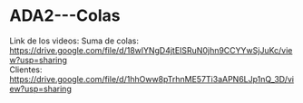 # ADA2---Colas

Link de los videos:
Suma de colas: https://drive.google.com/file/d/18wlYNgD4jtEISRuN0jhn9CCYYwSjJuKc/view?usp=sharing                                                           
Clientes: https://drive.google.com/file/d/1hhOww8pTrhnME57Ti3aAPN6LJp1nQ_3D/view?usp=sharing

